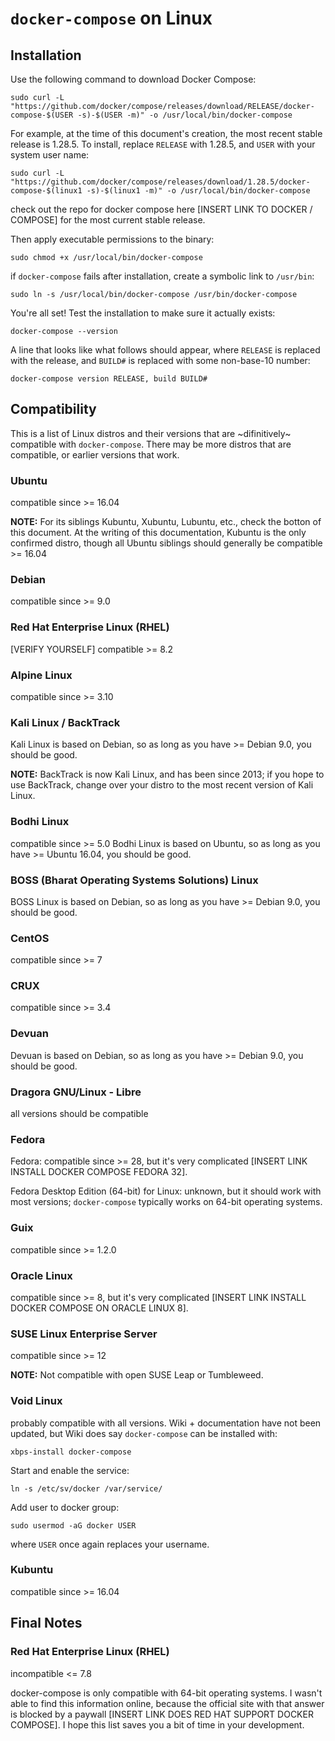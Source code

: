 # `docker-compose` on Linux #

## Installation ##

Use the following command to download Docker Compose:

`sudo curl -L "https://github.com/docker/compose/releases/download/RELEASE/docker-compose-$(USER -s)-$(USER -m)" -o /usr/local/bin/docker-compose`

For example, at the time of this document's creation, the most recent stable release is 1.28.5.  To install, replace `RELEASE` with 1.28.5, and `USER` with your system user name:

`sudo curl -L "https://github.com/docker/compose/releases/download/1.28.5/docker-compose-$(linux1 -s)-$(linux1 -m)" -o /usr/local/bin/docker-compose`

check out the repo for docker compose here [INSERT LINK TO DOCKER / COMPOSE] for the most current stable release.

Then apply executable permissions to the binary:

`sudo chmod +x /usr/local/bin/docker-compose`

if `docker-compose` fails after installation, create a symbolic link to `/usr/bin`:

`sudo ln -s /usr/local/bin/docker-compose /usr/bin/docker-compose`

You're all set!  Test the installation to make sure it actually exists:

`docker-compose --version`

A line that looks like what follows should appear, where `RELEASE` is replaced with the release, and `BUILD#` is replaced with some non-base-10 number:

`docker-compose version RELEASE, build BUILD#`

## Compatibility ##

This is a list of Linux distros and their versions that are ~difinitively~ compatible with `docker-compose`.  There may be more distros that are compatible, or earlier versions that work.

### Ubuntu ###
compatible since >= 16.04

**NOTE:** For its siblings Kubuntu, Xubuntu, Lubuntu, etc., check the botton of this document.  At the writing of this documentation, Kubuntu is the only confirmed distro, though all Ubuntu siblings should generally be compatible >= 16.04

### Debian ###
compatible since >= 9.0

### Red Hat Enterprise Linux (RHEL) ###
[VERIFY YOURSELF] compatible >= 8.2

### Alpine Linux ###
compatible since >= 3.10

### Kali Linux / BackTrack ###
Kali Linux is based on Debian, so as long as you have >= Debian 9.0, you should be good.

**NOTE:** BackTrack is now Kali Linux, and has been since 2013; if you hope to use BackTrack, change over your distro to the most recent version of Kali Linux.

### Bodhi Linux ###
compatible since >= 5.0
Bodhi Linux is based on Ubuntu, so as long as you have >= Ubuntu 16.04, you should be good.

### BOSS (Bharat Operating Systems Solutions) Linux ###
BOSS Linux is based on Debian, so as long as you have >= Debian 9.0, you should be good.

### CentOS ###
compatible since >= 7

### CRUX ###
compatible since >= 3.4

### Devuan ###
Devuan is based on Debian, so as long as you have >= Debian 9.0, you should be good.

### Dragora GNU/Linux - Libre ###
all versions should be compatible

### Fedora ###
Fedora: compatible since >= 28, but it's very complicated [INSERT LINK INSTALL DOCKER COMPOSE FEDORA 32].

Fedora Desktop Edition (64-bit) for Linux: unknown, but it should work with most versions; `docker-compose` typically works on 64-bit operating systems.

### Guix ###
compatible since >= 1.2.0

### Oracle Linux ###
compatible since >= 8, but it's very complicated [INSERT LINK INSTALL DOCKER COMPOSE ON ORACLE LINUX 8].

### SUSE Linux Enterprise Server ###
compatible since >= 12

**NOTE:** Not compatible with open SUSE Leap or Tumbleweed.

### Void Linux ###
probably compatible with all versions.  Wiki + documentation have not been updated, but Wiki does say `docker-compose` can be installed with:

`xbps-install docker-compose`

Start and enable the service:

`ln -s /etc/sv/docker /var/service/`

Add user to docker group:

`sudo usermod -aG docker USER`

where `USER` once again replaces your username.

### Kubuntu ###
compatible since >= 16.04

## Final Notes ##

### Red Hat Enterprise Linux (RHEL) ###
incompatible <= 7.8

docker-compose is only compatible with 64-bit operating systems.  I wasn't able to find this information online, because the official site with that answer is blocked by a paywall [INSERT LINK DOES RED HAT SUPPORT DOCKER COMPOSE]. I hope this list saves you a bit of time in your development.
